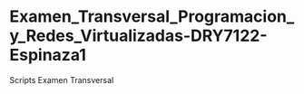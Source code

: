 # Examen_Transversal_Programacion_y_Redes_Virtualizadas-DRY7122-Espinaza1
Scripts Examen Transversal
